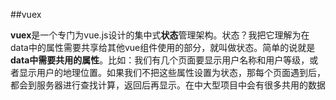 ##vuex



**vuex**是一个专门为vue.js设计的集中式**状态**管理架构。状态？我把它理解为在data中的属性需要共享给其他vue组件使用的部分，就叫做状态。简单的说就是**data中需要共用的属性**。比如：我们有几个页面要显示用户名称和用户等级，或者显示用户的地理位置。如果我们不把这些属性设置为状态，那每个页面遇到后，都会到服务器进行查找计算，返回后再显示。在中大型项目中会有很多共用的数据